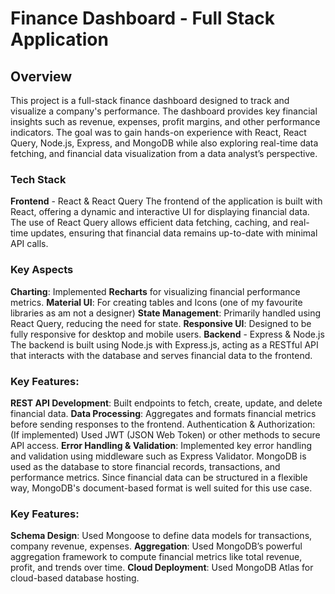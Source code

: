# Finance Dashboard - Full Stack Application
## Overview
This project is a full-stack finance dashboard designed to track and visualize a company's performance. The dashboard provides key financial insights such as revenue, expenses, profit margins, and other performance indicators. The goal was to gain hands-on experience with React, React Query, Node.js, Express, and MongoDB while also exploring real-time data fetching, and financial data visualization from a data analyst’s perspective.

### Tech Stack
**Frontend** - React & React Query
The frontend of the application is built with React, offering a dynamic and interactive UI for displaying financial data. The use of React Query allows efficient data fetching, caching, and real-time updates, ensuring that financial data remains up-to-date with minimal API calls.

### Key Aspects
**Charting**: Implemented **Recharts** for visualizing financial performance metrics.
**Material UI**: For creating tables and Icons (one of my favourite libraries as am not a designer)
**State Management**: Primarily handled using React Query, reducing the need for state.
**Responsive UI**: Designed to be fully responsive for desktop and mobile users.
**Backend** - Express & Node.js
The backend is built using Node.js with Express.js, acting as a RESTful API that interacts with the database and serves financial data to the frontend.

### Key Features:
**REST API Development**: Built endpoints to fetch, create, update, and delete financial data.
**Data Processing**: Aggregates and formats financial metrics before sending responses to the frontend.
Authentication & Authorization: (If implemented) Used JWT (JSON Web Token) or other methods to secure API access.
**Error Handling & Validation**: Implemented key error handling and validation using middleware such as Express Validator.
MongoDB is used as the database to store financial records, transactions, and performance metrics. Since financial data can be structured in a flexible way, MongoDB's document-based format is well suited for this use case.

### Key Features:
**Schema Design**: Used Mongoose to define data models for transactions, company revenue, expenses.
**Aggregation**: Used MongoDB’s powerful aggregation framework to compute financial metrics like total revenue, profit, and trends over time.
**Cloud Deployment**: Used MongoDB Atlas for cloud-based database hosting.

